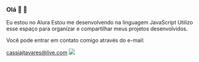 ### Olá 👋 🥰

Eu estou no Alura
Estou me desenvolvendo na linguagem JavaScript 
Utilizo esse espaço para organizar e compartilhar meus projetos desenvolvidos.

Você pode entrar em contato comigo através do e-mail:

cassiajtavares@live.com
![](https://media.tenor.com/0HzTcVQ1D7sAAAAC/happy-sunday-good-morning.gif)

